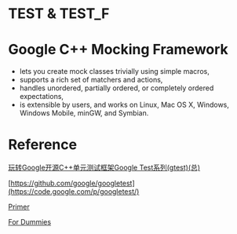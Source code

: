 
# TEST & TEST_F 


# Google C++ Mocking Framework

* lets you create mock classes trivially using simple macros,
* supports a rich set of matchers and actions,
* handles unordered, partially ordered, or completely ordered expectations,
* is extensible by users, and works on Linux, Mac OS X, Windows, Windows Mobile, minGW, and Symbian.


# Reference

[玩转Google开源C++单元测试框架Google Test系列(gtest)(总)](http://www.cnblogs.com/coderzh/archive/2009/04/06/1426755.html)

[https://github.com/google/googletest](https://code.google.com/p/googletest/)

[Primer](https://github.com/google/googletest/blob/master/googletest/docs/Primer.md)

[For Dummies](https://code.google.com/p/googlemock/wiki/ForDummies)


